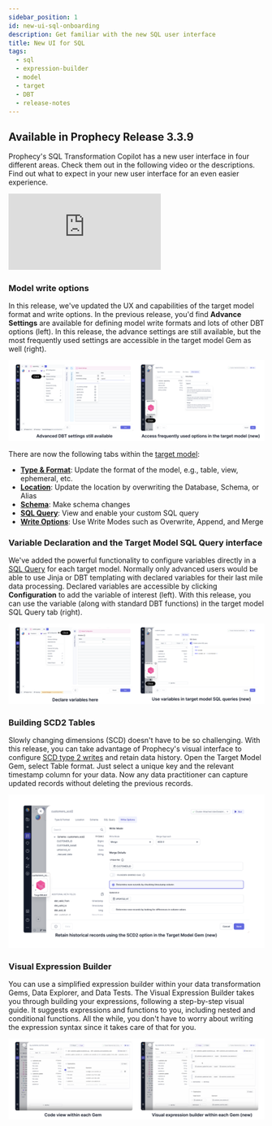 ```yaml
---
sidebar_position: 1
id: new-ui-sql-onboarding
description: Get familiar with the new SQL user interface
title: New UI for SQL
tags:
  - sql
  - expression-builder
  - model
  - target
  - DBT
  - release-notes
---
```


## Available in Prophecy Release 3.3.9

Prophecy's SQL Transformation Copilot has a new user interface in four different areas. Check them out in the following video or the descriptions. Find out what to expect in your new user interface for an even easier experience.

<div style={{position: 'relative', 'padding-bottom': '56.25%', height: 0}}>
   <iframe src="https://www.loom.com/embed/3b181d2e60ad4e3094c0a8bb36f8a601?sid=d8385d0b-b309-4e72-b5ed-a49ade2ee492" frameborder="0" webkitallowfullscreen mozallowfullscreen allowfullscreen
      style={{position: 'absolute', top: 0, left: 0, width: '100%', height: '100%'}}></iframe>
</div>

### Model write options

In this release, we've updated the UX and capabilities of the target model format and write options. In the previous release, you'd find **Advance Settings** are available for defining model write formats and lots of other DBT options (left). In this release, the advance settings are still available, but the most frequently used settings are accessible in the target model Gem as well (right).

![ModelWrites](./img/target-model.png)

There are now the following tabs within the [target model](../../../SQL/development/models/target-models/target-models.md):

- **[Type & Format](../../../SQL/development/models/target-models/type-and-format.md)**: Update the format of the model, e.g., table, view, ephemeral, etc.
- **[Location](../../../SQL/development/models/target-models/location.md)**: Update the location by overwriting the Database, Schema, or Alias
- **[Schema](../../../SQL/development/models/target-models/schema.md)**: Make schema changes
- **[SQL Query](../../../SQL/development/models/target-models/sql-query.md)**: View and enable your custom SQL query
- **[Write Options](../../../SQL/development/models/target-models/write-options.md)**: Use Write Modes such as Overwrite, Append, and Merge

### Variable Declaration and the Target Model SQL Query interface

We've added the powerful functionality to configure variables directly in a [SQL Query](../../../SQL/development/models/target-models/sql-query.md) for each target model. Normally only advanced users would be able to use Jinja or DBT templating with declared variables for their last mile data processing. Declared variables are accessible by clicking **Configuration** to add the variable of interest (left). With this release, you can use the variable (along with standard DBT functions) in the target model SQL Query tab (right).

![DelcarVars](./img/declare-vars.png)

### Building SCD2 Tables

Slowly changing dimensions (SCD) doesn't have to be so challenging. With this release, you can take advantage of Prophecy's visual interface to configure [SCD type 2 writes](../../../SQL/development/models/target-models/write-options#scd-2.md) and retain data history. Open the Target Model Gem, select Table format. Just select a unique key and the relevant timestamp column for your data. Now any data practitioner can capture updated records without deleting the previous records.

![SCD2](./img/scd2.png)

### Visual Expression Builder

You can use a simplified expression builder within your data transformation Gems, Data Explorer, and Data Tests. The Visual Expression Builder takes you through building your expressions, following a step-by-step visual guide. It suggests expressions and functions to you, including nested and conditional functions. All the while, you don't have to worry about writing the expression syntax since it takes care of that for you.

![expressionBuilder](./img/expression-builder.png)
